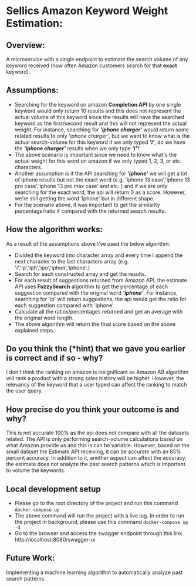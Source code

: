 # Sellics Amazon Keyword Weight Estimation:

## Overview:

A microservice with a single endpoint to estimate the search volume of any keyword received (how often Amazon customers search for that **exact** keyword).

## Assumptions:
- Searching for the keyword on amazon **Completion API** by one single keyword would only return 10 results and this does not represent the actual volume of this keyword since the results will have the searched keyword as the first/second result and this will not represent the actual weight. For instance, searching for ***'iphone charger'*** would return some related results to only *'iphone charger'*, but we want to know what is the actual search-volume for this keyword if we only typed ***'i'***, do we have the **_'iphone charger'_** results when we only type **_'i'_**? 
- The above scenario is important since we need to know what's the actual weight for this word on amazon if we only typed 1, 2, 3, or etc. characters.
- Another assumption is if the API searching for _**'iphone'**_ we will get a lot of iphone results but not the exact word (e.g. 'iphone 13 case','iphone 13 pro case','iphone 13 pro max case' and etc. ) and if we are only searching for the exact word, the api will return 0 as a score. However, we're still getting the word 'iphone' but in different shape.
- For the scenario above, it was important to get the similarity percentage/ratio if compared with the returned search results. 
## How the algorithm works:
As a result of the assumptions above I've used the below algorithm:
- Divided the keyword into character array and every time I append the next character to the last characters array (e.g. 'i','ip','iph','ipo','iphon','iphone'.)
- Search for each constructed array and get the results.
- For each result of suggestions returned from Amazon API, the estimate API uses **FuzzySearch** algorithm to get the percentage of each suggestion compared with the original word **_'iphone'_**. For instance, searching for 'ip' will return suggestions, the api would get the ratio for each suggestion compared with 'iphone'.
- Calculate all the ratios/percentages returned and get an average with the original word length.
- The  above algorithm will return the final score based on the above explained steps.

## Do you think the (*hint) that we gave you earlier is correct and if so - why?
I don't think the ranking on amazon is insignificant as Amazon A9 algorithm will rank a product with a strong sales history will be higher. However, the relevancy of the keyword that a user typed can affect the ranking to match the user query.  
## How precise do you think your outcome is and why?
This is not accurate 100% as the api does not compare with all the datasets related. The API is only performing search-volume calculations based on what Amazon provide us and this is can be variable.
However, based on the small dataset the Estimate API receiving, it can be accurate with an 85% percent accuracy. In addition to it, another aspect can affect the accuracy, the estimate does not analyze the past search patterns which is important to volume the keywords.

## Local development setup

- Please go to the root directory of the project and run this command
`docker-compose up`
- The above command will run the project with a live log. In order to run the project in background, please use this command `docker-compose up -d`
- Go to the browser and access the swagger endpoint through this link http://localhost:8080/swagger-ui

## Future Work:
Implementing a machine learning algorithm to automatically analyze past search patterns. 
